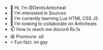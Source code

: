 - 👋 Hi, I’m @DenticAnticheat
- 👀 I’m interested in Sources
- 🌱 I’m currently learning Lua HTML CSS JS
- 💞️ I’m looking to collaborate on Anticheats
- 📫 How to reach me discord Rx.1x
- 😄 Pronouns: xd
- ⚡ Fun fact: im gay

<!---
DenticAnticheat/DenticAnticheat is a ✨ special ✨ repository because its `README.md` (this file) appears on your GitHub profile.
You can click the Preview link to take a look at your changes.
--->
